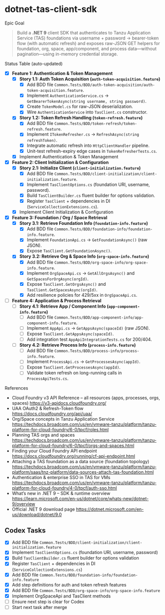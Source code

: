 # dotnet-tas-client-sdk

Epic Goal  
> Build a **.NET 9** client SDK that authenticates to Tanzu Application Service (TAS) foundations via username + password → bearer-token flow (with automatic refresh) and exposes raw-JSON GET helpers for foundation, org, space, app/component, and process data—without pagination—using in-memory credential storage.

Status Table (auto-updated)


 - [x] **Feature 1: Authentication & Token Management**
    - [x] **Story 1.1: Auth Token Acquisition (`auth-token-acquisition.feature`)**
        - [x] Add BDD file `Common.Tests/BDD/auth-token-acquisition/auth-token-acquisition.feature`.
        - [x] Implement `AuthenticationService.cs` → `GetBearerTokenAsync(string username, string password)`.
        - [x] Create `TokenModel.cs` for raw-JSON deserialization.
        - [x] Wire `AuthenticationService` into `TasClient.cs` constructor.
    - [x] **Story 1.2: Token Refresh Handling (`token-refresh.feature`)**
        - [x] Add BDD file `Common.Tests/BDD/token-refresh/token-refresh.feature`.
        - [x] Implement `ITokenRefresher.cs` → `RefreshAsync(string refreshToken)`.
        - [x] Integrate automatic refresh into `HttpClientHandler` pipeline.
        - [x] Unit-test refresh-expiry edge cases in `TokenRefresherTests.cs`.
    - [x] Implement Authentication & Token Management

 - [x] **Feature 2: Client Initialization & Configuration**
    - [x] **Story 2.1: Initialize Client (`client-initialization.feature`)**
        - [x] Add BDD file `Common.Tests/BDD/client-initialization/client-initialization.feature`.
        - [x] Implement `TasClientOptions.cs` (foundation URI, username, password).
        - [x] Build `TasClientBuilder.cs` fluent builder for options validation.
        - [x] Register `TasClient` + dependencies in DI (`ServiceCollectionExtensions.cs`).
    - [x] Implement Client Initialization & Configuration

 - [x] **Feature 3: Foundation / Org / Space Retrieval**
    - [x] **Story 3.1: Retrieve Foundation Info (`foundation-info.feature`)**
        - [x] Add BDD file `Common.Tests/BDD/foundation-info/foundation-info.feature`.
        - [x] Implement `FoundationApi.cs` → `GetFoundationAsync()` (raw JSON).
        - [x] Expose `TasClient.GetFoundationAsync()`.
    - [x] **Story 3.2: Retrieve Org & Space Info (`org-space-info.feature`)**
        - [x] Add BDD file `Common.Tests/BDD/org-space-info/org-space-info.feature`.
        - [x] Implement `OrgSpaceApi.cs` → `GetAllOrgsAsync()` and `GetSpacesForOrgAsync(orgId)`.
        - [x] Expose `TasClient.GetOrgsAsync()` and `TasClient.GetSpacesAsync(orgId)`.
        - [x] Add resilience policies for 429/5xx in `OrgSpaceApi.cs`.

- [ ] **Feature 4: Application & Process Retrieval**
    - [ ] **Story 4.1: Retrieve App / Component Info (`app-component-info.feature`)**
        - [ ] Add BDD file `Common.Tests/BDD/app-component-info/app-component-info.feature`.
        - [ ] Implement `AppApi.cs` → `GetAppsAsync(spaceId)` (raw JSON).
        - [ ] Expose `TasClient.GetAppsAsync(spaceId)`.
        - [ ] Add integration test `AppApiIntegrationTests.cs` for 200/404.
    - [ ] **Story 4.2: Retrieve Process Info (`process-info.feature`)**
        - [ ] Add BDD file `Common.Tests/BDD/process-info/process-info.feature`.
        - [ ] Implement `ProcessApi.cs` → `GetProcessesAsync(appId)`.
        - [ ] Expose `TasClient.GetProcessesAsync(appId)`.
        - [ ] Validate token refresh on long-running calls in `ProcessApiTests.cs`.

References  
- Cloud Foundry v3 API Reference – all resources (apps, processes, orgs, spaces)  <https://v3-apidocs.cloudfoundry.org/>  
- UAA OAuth2 & Refresh-Token flow  <https://docs.cloudfoundry.org/api/uaa/>  
- Org/Space concepts in Tanzu Application Service  <https://techdocs.broadcom.com/us/en/vmware-tanzu/platform/tanzu-platform-for-cloud-foundry/6-0/tpcf/roles.html>  
- Planning TAS orgs and spaces  <https://techdocs.broadcom.com/us/en/vmware-tanzu/platform/tanzu-platform-for-cloud-foundry/6-0/tpcf/orgs-and-spaces.html>  
- Finding your Cloud Foundry API endpoint  <https://docs.cloudfoundry.org/running/cf-api-endpoint.html>  
- Attaching a TAS foundation as a data source (foundation topology)  <https://techdocs.broadcom.com/us/en/vmware-tanzu/platform/tanzu-platform/saas/tnz-platform/data-sources-attach-tas-foundation.html>  
- Authentication & enterprise SSO in TAS for VMs  <https://techdocs.broadcom.com/us/en/vmware-tanzu/platform/tanzu-platform-for-cloud-foundry/4-0/tpcf/auth-sso.html>  
- What’s new in .NET 9 – SDK & runtime overview  <https://learn.microsoft.com/en-us/dotnet/core/whats-new/dotnet-9/overview>  
- Official .NET 9 download page  <https://dotnet.microsoft.com/en-us/download/dotnet/9.0>

## Codex Tasks
- [x] Add BDD file `Common.Tests/BDD/client-initialization/client-initialization.feature`
- [x] Implement `TasClientOptions.cs` (foundation URI, username, password)
- [x] Build `TasClientBuilder.cs` fluent builder for options validation
- [x] Register `TasClient` + dependencies in DI (`ServiceCollectionExtensions.cs`)
- [x] Add BDD file `Common.Tests/BDD/foundation-info/foundation-info.feature`
- [x] Add step definitions for auth and token refresh features
- [x] Add BDD file `Common.Tests/BDD/org-space-info/org-space-info.feature`
- [x] Implement OrgSpaceApi and TasClient methods
- [ ] Ensure next step is clear for Codex
- [ ] Start next task after merge
